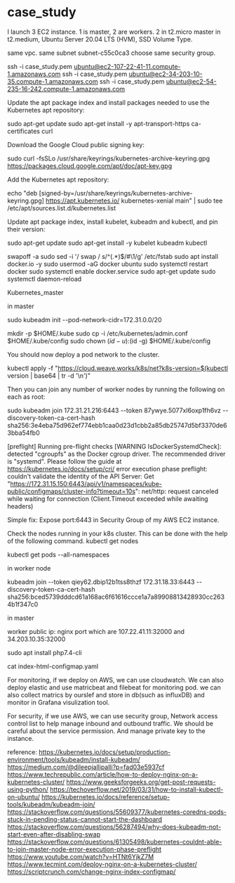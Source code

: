 # case_study

I launch 3 EC2 instance.
1 is master, 2 are workers.
2 in t2.micro master in t2.medium, Ubuntu Server 20.04 LTS (HVM), SSD Volume Type.

same vpc. same subnet
subnet-c55c0ca3
choose same security group.

ssh -i case_study.pem ubuntu@ec2-107-22-41-11.compute-1.amazonaws.com
ssh -i case_study.pem ubuntu@ec2-34-203-10-35.compute-1.amazonaws.com
ssh -i case_study.pem ubuntu@ec2-54-235-16-242.compute-1.amazonaws.com


Update the apt package index and install packages needed to use the Kubernetes apt repository:

sudo apt-get update
sudo apt-get install -y apt-transport-https ca-certificates curl

Download the Google Cloud public signing key:

sudo curl -fsSLo /usr/share/keyrings/kubernetes-archive-keyring.gpg https://packages.cloud.google.com/apt/doc/apt-key.gpg

Add the Kubernetes apt repository:

echo "deb [signed-by=/usr/share/keyrings/kubernetes-archive-keyring.gpg] https://apt.kubernetes.io/ kubernetes-xenial main" | sudo tee /etc/apt/sources.list.d/kubernetes.list

Update apt package index, install kubelet, kubeadm and kubectl, and pin their version:

sudo apt-get update
sudo apt-get install -y kubelet kubeadm kubectl


swapoff -a
sudo sed -i '/ swap / s/^\(.*\)$/#\1/g' /etc/fstab
sudo apt install docker.io -y
sudo usermod -aG docker ubuntu
sudo systemctl restart docker
sudo systemctl enable docker.service
sudo apt-get update
sudo systemctl daemon-reload


Kubernetes_master

in master

sudo kubeadm init --pod-network-cidr=172.31.0.0/20

mkdir -p $HOME/.kube
sudo cp -i /etc/kubernetes/admin.conf $HOME/.kube/config
sudo chown $(id -u):$(id -g) $HOME/.kube/config

You should now deploy a pod network to the cluster.

kubectl apply -f "https://cloud.weave.works/k8s/net?k8s-version=$(kubectl version | base64 | tr -d '\n')"


Then you can join any number of worker nodes by running the following on each as root:

sudo kubeadm join 172.31.21.216:6443 --token 87ywye.5077xl6oxp1fh6vz --discovery-token-ca-cert-hash sha256:3e4eba75d962ef774ebb1caa0d23d1cbb2a85db25747d5bf3370de63bba54fb0



[preflight] Running pre-flight checks
	[WARNING IsDockerSystemdCheck]: detected "cgroupfs" as the Docker cgroup driver. The recommended driver is "systemd". Please follow the guide at https://kubernetes.io/docs/setup/cri/
error execution phase preflight: couldn't validate the identity of the API Server: Get "https://172.31.15.150:6443/api/v1/namespaces/kube-public/configmaps/cluster-info?timeout=10s": net/http: request canceled while waiting for connection (Client.Timeout exceeded while awaiting headers)

Simple fix: Expose port:6443 in Security Group of my AWS EC2 instance.


Check the nodes running in your k8s cluster. This can be done with the help of the following command.
kubectl get nodes





kubectl get pods --all-namespaces




in worker node



kubeadm join --token qiey62.dbip12b1tss8thzf 172.31.18.33:6443 --discovery-token-ca-cert-hash sha256:bced5739dddcd61a168ac6f61616ccce1a7a89908813428930cc2634b1f347c0


in master



worker public ip: nginx port
which are 107.22.41.11:32000 and 34.203.10.35:32000


sudo apt install php7.4-cli

cat index-html-configmap.yaml




For monitoring, if we deploy on AWS, we can use cloudwatch.
We can also deploy elastic and use matricbeat and filebeat for monitoring pod.
we can also collect matrics by ourslef and store in db(such as influxDB) and monitor in Grafana visulization tool.

For security, if we use AWS, we can use security group, Network access control list to help manage inbound and outbound traffic.
We should be careful about the service permission. And manage private key to the instance.


reference:
https://kubernetes.io/docs/setup/production-environment/tools/kubeadm/install-kubeadm/
https://medium.com/@dileepjallipalli?p=fad03e5937cf
https://www.techrepublic.com/article/how-to-deploy-nginx-on-a-kubernetes-cluster/
https://www.geeksforgeeks.org/get-post-requests-using-python/
https://techoverflow.net/2019/03/31/how-to-install-kubectl-on-ubuntu/
https://kubernetes.io/docs/reference/setup-tools/kubeadm/kubeadm-join/
https://stackoverflow.com/questions/55609377/kubernetes-coredns-pods-stuck-in-pending-status-cannot-start-the-dashboard
https://stackoverflow.com/questions/56287494/why-does-kubeadm-not-start-even-after-disabling-swap
https://stackoverflow.com/questions/61305498/kubernetes-couldnt-able-to-join-master-node-error-execution-phase-preflight
https://www.youtube.com/watch?v=HTNt6YjkZ7M
https://www.tecmint.com/deploy-nginx-on-a-kubernetes-cluster/
https://scriptcrunch.com/change-nginx-index-configmap/
